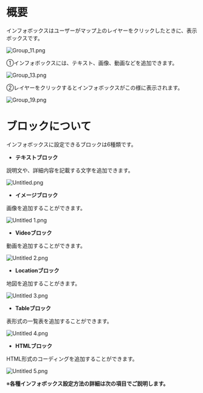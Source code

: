 # 概要

インフォボックスはユーザーがマップ上のレイヤーをクリックしたときに、表示ボックスです。

![Group_11.png](%E6%A6%82%E8%A6%81%2096f59c693ff440d28073e2bc17a904f4/Group_11.png)

①インフォボックスには、テキスト、画像、動画などを追加できます。

![Group_13.png](%E6%A6%82%E8%A6%81%2096f59c693ff440d28073e2bc17a904f4/Group_13.png)

②レイヤーをクリックするとインフォボックスがこの様に表示されます。

![Group_19.png](%E6%A6%82%E8%A6%81%2096f59c693ff440d28073e2bc17a904f4/Group_19.png)

# ブロックについて

インフォボックスに設定できるブロックは6種類です。

- **テキストブロック**

説明文や、詳細内容を記載する文字を追加できます。

![Untitled.png](%E6%A6%82%E8%A6%81%2096f59c693ff440d28073e2bc17a904f4/Untitled.png)

- **イメージブロック**

画像を追加することができます。

![Untitled 1.png](%E6%A6%82%E8%A6%81%2096f59c693ff440d28073e2bc17a904f4/Untitled_1.png)

- **Videoブロック**

動画を追加することができます。

![Untitled 2.png](%E6%A6%82%E8%A6%81%2096f59c693ff440d28073e2bc17a904f4/Untitled_2.png)

- **Locationブロック**

地図を追加することがきます。

![Untitled 3.png](%E6%A6%82%E8%A6%81%2096f59c693ff440d28073e2bc17a904f4/Untitled_3.png)

- **Tableブロック**

表形式の一覧表を追加することができます。

![Untitled 4.png](%E6%A6%82%E8%A6%81%2096f59c693ff440d28073e2bc17a904f4/Untitled_4.png)

- **HTMLブロック**

HTML形式のコーディングを追加することができます。

![Untitled 5.png](%E6%A6%82%E8%A6%81%2096f59c693ff440d28073e2bc17a904f4/Untitled_5.png)

※**各種インフォボックス設定方法の詳細は次の項目でご説明します。**
    

